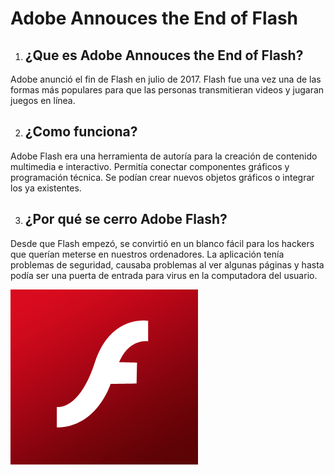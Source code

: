 # Adobe Annouces the End of Flash

1. ## ¿Que es Adobe Annouces the End of Flash?

Adobe anunció el fin de Flash en julio de 2017. Flash fue una vez una de las formas más populares para que las personas transmitieran videos y jugaran juegos en línea.

2. ## ¿Como funciona?

Adobe Flash era una herramienta de autoría para la creación de contenido multimedia e interactivo. Permitía conectar componentes gráficos y programación técnica. Se podían crear nuevos objetos gráficos o integrar los ya existentes.

3. ## ¿Por qué se cerro Adobe Flash?

Desde que Flash empezó, se convirtió en un blanco fácil para los hackers que querían meterse en nuestros ordenadores. La aplicación tenía problemas de seguridad, causaba problemas al ver algunas páginas y hasta podía ser una puerta de entrada para virus en la computadora del usuario.

![U+200E](https://github.com/JxviHub/SMX2-M8UF1A3-Adobe-Announces-the-End-of-Flash/blob/main/Adobe-Flash.png "imagen")